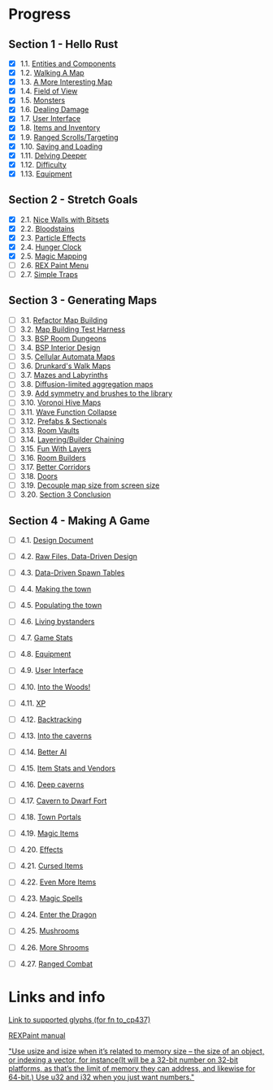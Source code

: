 # Progress
## Section 1 - Hello Rust
* [x] 1.1. [Entities and Components](https://bfnightly.bracketproductions.com/rustbook/chapter_2.html)
* [x] 1.2. [Walking A Map](https://bfnightly.bracketproductions.com/rustbook/chapter_3.html)
* [x] 1.3. [A More Interesting Map](https://bfnightly.bracketproductions.com/rustbook/chapter_4.html)
* [x] 1.4. [Field of View](https://bfnightly.bracketproductions.com/rustbook/chapter_5.html)
* [x] 1.5. [Monsters](https://bfnightly.bracketproductions.com/rustbook/chapter_6.html)
* [x] 1.6. [Dealing Damage](https://bfnightly.bracketproductions.com/rustbook/chapter_7.html)
* [x] 1.7. [User Interface](https://bfnightly.bracketproductions.com/rustbook/chapter_8.html)
* [x] 1.8. [Items and Inventory](https://bfnightly.bracketproductions.com/rustbook/chapter_9.html)
* [x] 1.9. [Ranged Scrolls/Targeting](https://bfnightly.bracketproductions.com/rustbook/chapter_10.html)
* [x] 1.10. [Saving and Loading](https://bfnightly.bracketproductions.com/rustbook/chapter_11.html)
* [x] 1.11. [Delving Deeper](https://bfnightly.bracketproductions.com/rustbook/chapter_12.html)
* [x] 1.12. [Difficulty](https://bfnightly.bracketproductions.com/rustbook/chapter_13.html)
* [x] 1.13. [Equipment](https://bfnightly.bracketproductions.com/rustbook/chapter_14.html)
## Section 2 - Stretch Goals
* [x] 2.1. [Nice Walls with Bitsets](https://bfnightly.bracketproductions.com/rustbook/chapter_16.html)
* [x] 2.2. [Bloodstains](https://bfnightly.bracketproductions.com/rustbook/chapter_17.html)
* [x] 2.3. [Particle Effects](https://bfnightly.bracketproductions.com/rustbook/chapter_18.html)
* [x] 2.4. [Hunger Clock](https://bfnightly.bracketproductions.com/rustbook/chapter_19.html)
* [x] 2.5. [Magic Mapping](https://bfnightly.bracketproductions.com/rustbook/chapter_20.html)
* [ ] 2.6. [REX Paint Menu](https://bfnightly.bracketproductions.com/rustbook/chapter_21.html)
* [ ] 2.7. [Simple Traps](https://bfnightly.bracketproductions.com/rustbook/chapter_22.html)
## Section 3 - Generating Maps
* [ ] 3.1. [Refactor Map Building](https://bfnightly.bracketproductions.com/rustbook/chapter_23.html)
* [ ] 3.2. [Map Building Test Harness](https://bfnightly.bracketproductions.com/rustbook/chapter_24.html)
* [ ] 3.3. [BSP Room Dungeons](https://bfnightly.bracketproductions.com/rustbook/chapter_25.html)
* [ ] 3.4. [BSP Interior Design](https://bfnightly.bracketproductions.com/rustbook/chapter_26.html)
* [ ] 3.5. [Cellular Automata Maps](https://bfnightly.bracketproductions.com/rustbook/chapter_27.html)
* [ ] 3.6. [Drunkard's Walk Maps](https://bfnightly.bracketproductions.com/rustbook/chapter_28.html)
* [ ] 3.7. [Mazes and Labyrinths](https://bfnightly.bracketproductions.com/rustbook/chapter_29.html)
* [ ] 3.8. [Diffusion-limited aggregation maps](https://bfnightly.bracketproductions.com/rustbook/chapter_30.html)
* [ ] 3.9. [Add symmetry and brushes to the library](https://bfnightly.bracketproductions.com/rustbook/chapter_31.html)
* [ ] 3.10. [Voronoi Hive Maps](https://bfnightly.bracketproductions.com/rustbook/chapter_32.html)
* [ ] 3.11. [Wave Function Collapse](https://bfnightly.bracketproductions.com/rustbook/chapter_33.html)
* [ ] 3.12. [Prefabs & Sectionals](https://bfnightly.bracketproductions.com/rustbook/chapter_34.html)
* [ ] 3.13. [Room Vaults](https://bfnightly.bracketproductions.com/rustbook/chapter_35.html)
* [ ] 3.14. [Layering/Builder Chaining](https://bfnightly.bracketproductions.com/rustbook/chapter_36.html)
* [ ] 3.15. [Fun With Layers](https://bfnightly.bracketproductions.com/rustbook/chapter_37.html)
* [ ] 3.16. [Room Builders](https://bfnightly.bracketproductions.com/rustbook/chapter_38.html)
* [ ] 3.17. [Better Corridors](https://bfnightly.bracketproductions.com/rustbook/chapter_39.html)
* [ ] 3.18. [Doors](https://bfnightly.bracketproductions.com/rustbook/chapter_40.html)
* [ ] 3.19. [Decouple map size from screen size](https://bfnightly.bracketproductions.com/rustbook/chapter_41.html)
* [ ] 3.20. [Section 3 Conclusion](https://bfnightly.bracketproductions.com/rustbook/chapter_42.html)
## Section 4 - Making A Game
* [ ] 4.1. [Design Document](https://bfnightly.bracketproductions.com/rustbook/chapter_44.html)
* [ ] 4.2. [Raw Files, Data-Driven Design](https://bfnightly.bracketproductions.com/rustbook/chapter_45.html)
* [ ] 4.3. [Data-Driven Spawn Tables](https://bfnightly.bracketproductions.com/rustbook/chapter_46.html)
* [ ] 4.4. [Making the town](https://bfnightly.bracketproductions.com/rustbook/chapter_47.html)
* [ ] 4.5. [Populating the town](https://bfnightly.bracketproductions.com/rustbook/chapter_48.html)
* [ ] 4.6. [Living bystanders](https://bfnightly.bracketproductions.com/rustbook/chapter_49.html)
* [ ] 4.7. [Game Stats](https://bfnightly.bracketproductions.com/rustbook/chapter_50.html)
* [ ] 4.8. [Equipment](https://bfnightly.bracketproductions.com/rustbook/chapter_51.html)
* [ ] 4.9. [User Interface](https://bfnightly.bracketproductions.com/rustbook/chapter_52.html)
* [ ] 4.10. [Into the Woods!](https://bfnightly.bracketproductions.com/rustbook/chapter_53.html)
* [ ] 4.11. [XP](https://bfnightly.bracketproductions.com/rustbook/chapter_54.html)
* [ ] 4.12. [Backtracking](https://bfnightly.bracketproductions.com/rustbook/chapter_55.html)
* [ ] 4.13. [Into the caverns](https://bfnightly.bracketproductions.com/rustbook/chapter_56.html)
* [ ] 4.14. [Better AI](https://bfnightly.bracketproductions.com/rustbook/chapter_57.html)
* [ ] 4.15. [Item Stats and Vendors](https://bfnightly.bracketproductions.com/rustbook/chapter_58.html)
* [ ] 4.16. [Deep caverns](https://bfnightly.bracketproductions.com/rustbook/chapter_59.html)
* [ ] 4.17. [Cavern to Dwarf Fort](https://bfnightly.bracketproductions.com/rustbook/chapter_60.html)
* [ ] 4.18. [Town Portals](https://bfnightly.bracketproductions.com/rustbook/chapter_61.html)
* [ ] 4.19. [Magic Items](https://bfnightly.bracketproductions.com/rustbook/chapter_62.html)
* [ ] 4.20. [Effects](https://bfnightly.bracketproductions.com/rustbook/chapter_63.html)
* [ ] 4.21. [Cursed Items](https://bfnightly.bracketproductions.com/rustbook/chapter_64.html)
* [ ] 4.22. [Even More Items](https://bfnightly.bracketproductions.com/rustbook/chapter_65.html)
* [ ] 4.23. [Magic Spells](https://bfnightly.bracketproductions.com/rustbook/chapter_66.html)
* [ ] 4.24. [Enter the Dragon](https://bfnightly.bracketproductions.com/rustbook/chapter_67.html)
* [ ] 4.25. [Mushrooms](https://bfnightly.bracketproductions.com/rustbook/chapter_68.html)
* [ ] 4.26. [More Shrooms](https://bfnightly.bracketproductions.com/rustbook/chapter_69.html)
* [ ] 4.27. [Ranged Combat](https://bfnightly.bracketproductions.com/rustbook/chapter_70.html)


# Links and info

[Link to supported glyphs (for fn to_cp437)](https://docs.rs/rltk/0.5.15/src/rltk/codepage437.rs.html#2-276)

[REXPaint manual](https://steveasleep.com/rexpaint_manual.html)

["Use usize and isize when it’s related to memory size – the size of an object, or indexing a vector, for instance\(It will be a 32-bit number on 32-bit platforms, as that’s the limit of memory they can address, and likewise for 64-bit.\) Use u32 and i32 when you just want numbers."](https://users.rust-lang.org/t/i32-vs-isize-u32-vs-usize/22657/3)
